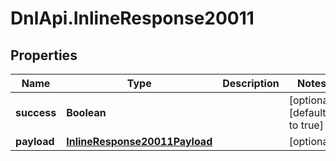 # DnlApi.InlineResponse20011

## Properties
Name | Type | Description | Notes
------------ | ------------- | ------------- | -------------
**success** | **Boolean** |  | [optional] [default to true]
**payload** | [**InlineResponse20011Payload**](InlineResponse20011Payload.md) |  | [optional] 


